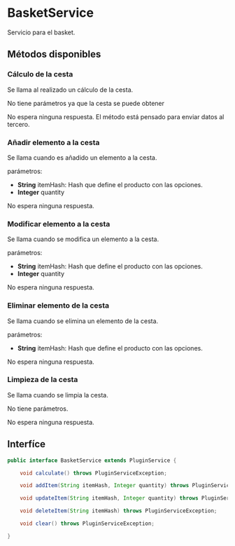 # BasketService

Servicio para el basket.

## Métodos disponibles

### Cálculo de la cesta

Se llama al realizado un cálculo de la cesta.

No tiene parámetros ya que la cesta se puede obtener

No espera ninguna respuesta. El método está pensado para enviar datos al tercero.

### Añadir elemento a la cesta

Se llama cuando es añadido un elemento a la cesta.

parámetros:

- **String** itemHash: Hash que define el producto con las opciones.
- **Integer** quantity

No espera ninguna respuesta.

### Modificar elemento a la cesta

Se llama cuando se modifica un elemento a la cesta.

parámetros:

- **String** itemHash: Hash que define el producto con las opciones.
- **Integer** quantity

No espera ninguna respuesta.

### Eliminar elemento de la cesta

Se llama cuando se elimina un elemento de la cesta.

parámetros:

- **String** itemHash: Hash que define el producto con las opciones.

No espera ninguna respuesta.

### Limpieza de la cesta

Se llama cuando se limpia la cesta.

No tiene parámetros.

No espera ninguna respuesta.

## Interfíce

```java
public interface BasketService extends PluginService {

    void calculate() throws PluginServiceException;

    void addItem(String itemHash, Integer quantity) throws PluginServiceException;

    void updateItem(String itemHash, Integer quantity) throws PluginServiceException;

    void deleteItem(String itemHash) throws PluginServiceException;

    void clear() throws PluginServiceException;

}
```
